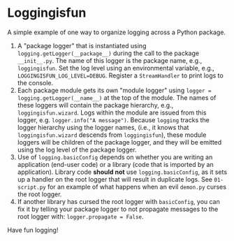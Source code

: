 # Loggingisfun

A simple example of one way to organize logging across a Python package.

1. A "package logger" that is instantiated using `logging.getLogger(__package__)` during the call to the package `__init__.py`. The name of this logger is the package name, e.g., `loggingisfun`. Set the log level using an environmental variable, e.g., `LOGGINGISFUN_LOG_LEVEL=DEBUG`. Register a `StreamHandler` to print logs to the console.
2. Each package module gets its own "module logger" using `logger = logging.getLogger(__name__)` at the top of the module. The names of these loggers will contain the package hierarchy, e.g., `loggingisfun.wizard`. Logs within the module are issued from this logger, e.g. `logger.info("A message")`. Because `logging` tracks the logger hierarchy using the logger names, (i.e., it knows that `loggingisfun.wizard` descends from `loggingisfun`), these module loggers will be children of the package logger, and they will be emitted using the log level of the package logger.
3. Use of `logging.basicConfig` depends on whether you are writing an application (end-user code) or a library (code that is imported by an application). Library code **should not** use `logging.basicConfig`, as it sets up a handler on the root logger that will result in duplicate logs. See `01-script.py` for an example of what happens when an evil `demon.py` curses the root logger.
4. If another library has cursed the root logger with `basicConfig`, you can fix it by telling your package logger to not propagate messages to the root logger with: `logger.propagate = False`.

Have fun logging!
